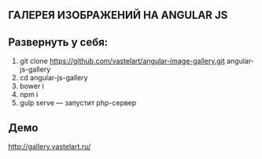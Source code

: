 ## ГАЛЕРЕЯ ИЗОБРАЖЕНИЙ НА ANGULAR JS

Развернуть у себя:  
---

1. git clone https://github.com/vastelart/angular-image-gallery.git angular-js-gallery  
2. cd angular-js-gallery  
3. bower i  
4. npm i  
5. gulp serve — запустит php-сервер 

Демо
-
http://gallery.vastelart.ru/
